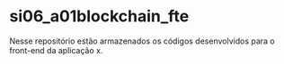 # si06_a01blockchain_fte
Nesse repositório estão armazenados os códigos desenvolvidos para o front-end da aplicação x.
